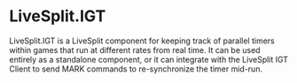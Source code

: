 # LiveSplit.IGT

LiveSplit.IGT is a LiveSplit component for keeping track of parallel timers within games that run at different rates from real time. It can be used entirely as a standalone component, or it can integrate with the LiveSplit IGT Client to send MARK commands to re-synchronize the timer mid-run.